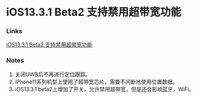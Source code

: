 # iOS13.3.1 Beta2 支持禁用超带宽功能

### Links

[iOS13.3.1 Beta2 支持禁用超带宽功能](http://www.cocoachina.com/articles/896298?filter=ios/)

### Notes

1. 关闭UWB后不再进行定位跟踪。
2. iPhone11系列机型上使用了超带宽芯片，需要不间断地使用位置数据。
3. iOS13.3.1 beta2上增加了开关，允许禁用超带宽，但是还会影响蓝牙，WiFi。
